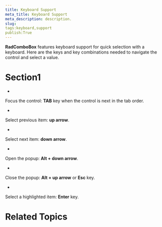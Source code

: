 ```yaml
---
title: Keyboard Support
meta_title: Keyboard Support
meta_description: description.
slug: 
tags:keyboard,support
publish:True
---
```



__RadComboBox__ features keyboard support for quick selection with a keyboard. Here are the keys and 
        key combinations needed to navigate the control and select a value.
      

# Section1

* 

Focus the control: __TAB__ key when the control is next in the tab order.
            

* 

Select previous item: __up arrow__.
            

* 

Select next item: __down arrow__.
            

* 

Open the popup: __Alt + down arrow__.
            

* 

Close the popup: __Alt + up arrow__ or __Esc__ key.
            

* 

Select a highlighted item: __Enter__ key.
            

# Related Topics
